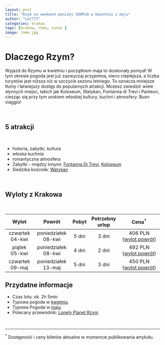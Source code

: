 ```yaml
---
layout: post
title: "Rzym na weekend poniżej 500PLN w kwietniu i maju"
author: "Lot777"
categories: krakow
tags: [krakow, rome, sunny ]
image: rome.jpg
---
```


# Dlaczego Rzym?

Wyjazd do Rzymu w kwietniu i początkiem maja to doskonały pomysł! W tym okresie pogoda jest już zazwyczaj przyjemna,
nieco cieplejsza, a liczba turystów jest niższa niż w szczycie sezonu letniego. To oznacza mniejsze tłumy i
łatwiejszy dostęp do popularnych atrakcji. Możesz zwiedzić wiele słynnych miejsc, takich jak Koloseum, Watykan, Fontanna
di Trevi i Panteon, ciesząc się przy tym urokiem włoskiej kultury, kuchni i atmosfery. Buon viaggio!

<br/>

## 5 atrakcji

<br/>

- historia, zabytki, kultura
- włoska kuchnia
- romantyczna atmosfera
- Zabytki - między innymi: [Fontanna Di Trevi](https://pl.wikipedia.org/wiki/Fontanna_di_Trevi), [Koloseum](https://pl.wikipedia.org/wiki/Koloseum)
- Siedziba kościoła: [Watykan](https://pl.wikipedia.org/wiki/Watykan)

<br/>

## Wyloty z Krakowa

<br/>

|      Wylot      |       Powrót        | Pobyt | Potrzebny<br/>urlop |                                                                                                                                                                                                                                                                                                                                                                                                                                                                                                                                                                                                                                                                                                          Cena<sup>*</sup>                                                                                                                                                                                                                                                                                                                                                                                                                                                                                                                                                                                                                                                                                                          |
|:---------------:|:-------------------:|:-----:|:-------------------:|:----------------------------------------------------------------------------------------------------------------------------------------------------------------------------------------------------------------------------------------------------------------------------------------------------------------------------------------------------------------------------------------------------------------------------------------------------------------------------------------------------------------------------------------------------------------------------------------------------------------------------------------------------------------------------------------------------------------------------------------------------------------------------------------------------------------------------------------------------------------------------------------------------------------------------------------------------------------------------------------------------------------------------------------------------------------------------------------------------------------------------------------------------------------------------------------------------------------------------------------------------------------------------------------------------------------------------------------------------------------------------------------------------------------------------------:|
| czwartek 04-kwi | poniedziałek 08-kwi | 5 dni |        3 dni        | 406 PLN ([wylot](https://www.azair.eu/azfin.php?searchtype=nonflexi&tp=0&isOneway=oneway&srcAirport=krakow+%5BKRK%5D&srcFreeAirport=&srcTypedText=KRK&srcFreeTypedText=&srcMC=&dstAirport=rome+%5BCIA%5D&dstFreeAirport=&dstTypedText=CIA&dstFreeTypedText=&dstMC=&202404&depdate=2024-04-04&aid=0&arrdate=&dep0=true&dep1=true&dep2=true&dep3=true&dep4=true&dep5=true&dep6=true&arr0=true&arr1=true&arr2=true&arr3=true&arr4=true&arr5=true&arr6=true&samedep=true&samearr=true&minHourStay=0%3A45&maxHourStay=23%3A20&minHourOutbound=0%3A00&maxHourOutbound=24%3A00&minHourInbound=0%3A00&maxHourInbound=24%3A00&autoprice=true&adults=1&children=0&infants=0&maxChng=0&currency=PLN&lang=en&indexSubmit=Search),[powrót](https://www.azair.eu/azfin.php?searchtype=nonflexi&tp=0&isOneway=oneway&srcAirport=rome+%5BCIA%5D&srcFreeAirport=&srcTypedText=CIA&srcFreeTypedText=&srcMC=&dstAirport=krakow+%5BKRK%5D&dstFreeAirport=&dstTypedText=KRK&dstFreeTypedText=&dstMC=&202404&depdate=2024-04-08&aid=0&arrdate=&dep0=true&dep1=true&dep2=true&dep3=true&dep4=true&dep5=true&dep6=true&arr0=true&arr1=true&arr2=true&arr3=true&arr4=true&arr5=true&arr6=true&samedep=true&samearr=true&minHourStay=0%3A45&maxHourStay=23%3A20&minHourOutbound=0%3A00&maxHourOutbound=24%3A00&minHourInbound=0%3A00&maxHourInbound=24%3A00&autoprice=true&adults=1&children=0&infants=0&maxChng=0&currency=PLN&lang=en&indexSubmit=Search)) |
|  piątek 05-kwi  | poniedziałek 08-kwi | 4 dni |        2 dni        | 492 PLN ([wylot](https://www.azair.eu/azfin.php?searchtype=nonflexi&tp=0&isOneway=oneway&srcAirport=krakow+%5BKRK%5D&srcFreeAirport=&srcTypedText=KRK&srcFreeTypedText=&srcMC=&dstAirport=rome+%5BCIA%5D&dstFreeAirport=&dstTypedText=CIA&dstFreeTypedText=&dstMC=&202404&depdate=2024-04-05&aid=0&arrdate=&dep0=true&dep1=true&dep2=true&dep3=true&dep4=true&dep5=true&dep6=true&arr0=true&arr1=true&arr2=true&arr3=true&arr4=true&arr5=true&arr6=true&samedep=true&samearr=true&minHourStay=0%3A45&maxHourStay=23%3A20&minHourOutbound=0%3A00&maxHourOutbound=24%3A00&minHourInbound=0%3A00&maxHourInbound=24%3A00&autoprice=true&adults=1&children=0&infants=0&maxChng=0&currency=PLN&lang=en&indexSubmit=Search),[powrót](https://www.azair.eu/azfin.php?searchtype=nonflexi&tp=0&isOneway=oneway&srcAirport=rome+%5BCIA%5D&srcFreeAirport=&srcTypedText=CIA&srcFreeTypedText=&srcMC=&dstAirport=krakow+%5BKRK%5D&dstFreeAirport=&dstTypedText=KRK&dstFreeTypedText=&dstMC=&202404&depdate=2024-04-08&aid=0&arrdate=&dep0=true&dep1=true&dep2=true&dep3=true&dep4=true&dep5=true&dep6=true&arr0=true&arr1=true&arr2=true&arr3=true&arr4=true&arr5=true&arr6=true&samedep=true&samearr=true&minHourStay=0%3A45&maxHourStay=23%3A20&minHourOutbound=0%3A00&maxHourOutbound=24%3A00&minHourInbound=0%3A00&maxHourInbound=24%3A00&autoprice=true&adults=1&children=0&infants=0&maxChng=0&currency=PLN&lang=en&indexSubmit=Search)) |
| czwartek 09-maj | poniedziałek 13-maj | 5 dni |        3 dni        | 450 PLN ([wylot](https://www.azair.eu/azfin.php?searchtype=nonflexi&tp=0&isOneway=oneway&srcAirport=krakow+%5BKRK%5D&srcFreeAirport=&srcTypedText=KRK&srcFreeTypedText=&srcMC=&dstAirport=rome+%5BCIA%5D&dstFreeAirport=&dstTypedText=CIA&dstFreeTypedText=&dstMC=&202405&depdate=2024-05-09&aid=0&arrdate=&dep0=true&dep1=true&dep2=true&dep3=true&dep4=true&dep5=true&dep6=true&arr0=true&arr1=true&arr2=true&arr3=true&arr4=true&arr5=true&arr6=true&samedep=true&samearr=true&minHourStay=0%3A45&maxHourStay=23%3A20&minHourOutbound=0%3A00&maxHourOutbound=24%3A00&minHourInbound=0%3A00&maxHourInbound=24%3A00&autoprice=true&adults=1&children=0&infants=0&maxChng=0&currency=PLN&lang=en&indexSubmit=Search),[powrót](https://www.azair.eu/azfin.php?searchtype=nonflexi&tp=0&isOneway=oneway&srcAirport=rome+%5BCIA%5D&srcFreeAirport=&srcTypedText=CIA&srcFreeTypedText=&srcMC=&dstAirport=krakow+%5BKRK%5D&dstFreeAirport=&dstTypedText=KRK&dstFreeTypedText=&dstMC=&202405&depdate=2024-05-13&aid=0&arrdate=&dep0=true&dep1=true&dep2=true&dep3=true&dep4=true&dep5=true&dep6=true&arr0=true&arr1=true&arr2=true&arr3=true&arr4=true&arr5=true&arr6=true&samedep=true&samearr=true&minHourStay=0%3A45&maxHourStay=23%3A20&minHourOutbound=0%3A00&maxHourOutbound=24%3A00&minHourInbound=0%3A00&maxHourInbound=24%3A00&autoprice=true&adults=1&children=0&infants=0&maxChng=0&currency=PLN&lang=en&indexSubmit=Search)) |


## Przydatne informacje

- Czas lotu: ok. 2h 5min
- Typowa pogoda w [kwietniu](https://pl.weatherspark.com/m/71779/4/%C5%9Arednie-warunki-pogodowe-w-miesi%C4%85cu-kwiecie%C5%84-w:-Rzym-W%C5%82ochy)
- Typowa Pogoda w [maju](https://pl.weatherspark.com/m/71779/5/%C5%9Arednie-warunki-pogodowe-w-miesi%C4%85cu-maj-w:-Rzym-W%C5%82ochy)
- Polecany przewodnik: [Lonely Planet Rzym](https://pascal.pl/rzym-lonely-planet,96,1138.html)

<br/>

---

<sup>*</sup> Dostępność i ceny biletów aktualne w momencie publikowania artykułu.
